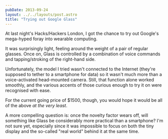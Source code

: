 ```yaml
---
pubDate: 2013-09-24
layout: ../../layouts/post.astro
title: "Trying out Google Glass"
---
```


At last night's Hacks/Hackers London, I got the chance to try out Google's mega-hyped foray into wearable computing.

It was surprisingly light, feeling around the weight of a pair of regular glasses. Once on, Glass is controlled by a combination of voice commands and tapping/stroking of the right-hand side.

Unfortunately, the model I tried wasn't connected to the Internet (they're supposed to tether to a smartphone for data) so it wasn't much more than a voice-activated head-mounted camera. Still, that function alone worked smoothly, and the various accents of those curious enough to try it on were recognised with ease.

For the current going price of $1500, though, you would hope it would be all of the above _at the very least_.

A more compelling question is: once the novelty factor wears off, will something like Glass be considerably more practical than a smartphone? I'm not sure yet, especially since it was impossible to focus on both the tiny display and the so-called "real world" behind it at the same time.
